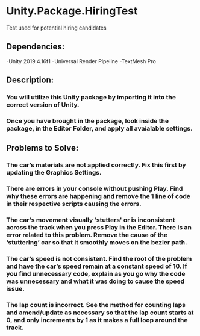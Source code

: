# Unity.Package.HiringTest
Test used for potential hiring candidates

## Dependencies:
-Unity 2019.4.16f1
-Universal Render Pipeline
-TextMesh Pro

## Description:
### You will utilize this Unity package by importing it into the correct version of Unity. 
### Once you have brought in the package, look inside the package, in the Editor Folder, and apply all avaialable settings.


## Problems to Solve:
### The car’s materials are not applied correctly. Fix this first by updating the Graphics Settings.
### There are errors in your console without pushing Play. Find why these errors are happening and remove the 1 line of code in their respective scripts causing the errors.
### The car's movement visually 'stutters' or is inconsistent across the track when you press Play in the Editor. There is an error related to this problem. Remove the cause of the ‘stuttering’ car so that it smoothly moves on the bezier path.
### The car’s speed is not consistent. Find the root of the problem and have the car’s speed remain at a constant speed of 10. If you find unnecessary code, explain as you go why the code was unnecessary and what it was doing to cause the speed issue.
### The lap count is incorrect. See the method for counting laps and amend/update as necessary so that the lap count starts at 0, and only increments by 1 as it makes a full loop around the track.

